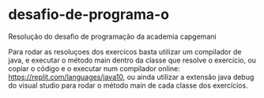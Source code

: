 # desafio-de-programa-o
Resolução do desafio de programação da academia capgemani

Para rodar as resoluçoes dos exercícos basta utilizar um compilador de java, e executar o método main dentro da classe que resolve o exercício, ou copiar o código e o executar num compilador online: https://replit.com/languages/java10, ou ainda utilizar a extensão java debug do visual studio para rodar o método main de cada classe dos exercícios.